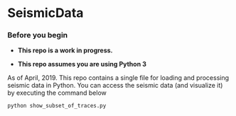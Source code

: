 # SeismicData

### Before you begin

- **This repo is a work in progress.**

- **This repo assumes you are using Python 3**



As of April, 2019. This repo contains a single file for loading and processing seismic data in Python. You can access the seismic data (and visualize it) by executing the command below

	python show_subset_of_traces.py

